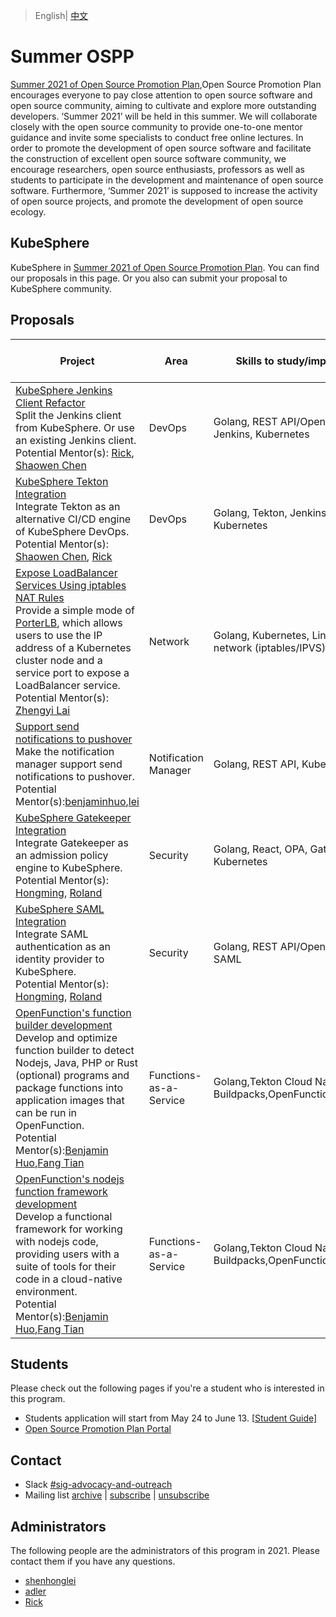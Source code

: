 > English| [中文](README_zh-CN.md)

# Summer OSPP

[Summer 2021 of Open Source Promotion Plan](https://summer.iscas.ac.cn),Open Source Promotion Plan encourages everyone to pay close attention to open source software and open source community, aiming to cultivate and explore more outstanding developers. ‘Summer 2021’ will be held in this summer. We will collaborate closely with the open source community to provide one-to-one mentor guidance and invite some specialists to conduct free online lectures. In order to promote the development of open source software and facilitate the construction of excellent open source software community, we encourage researchers, open source enthusiasts, professors as well as students to participate in the development and maintenance of open source software. Furthermore, ‘Summer 2021’ is supposed to increase the activity of open source projects, and promote the development of open source ecology.

## KubeSphere

KubeSphere in [Summer 2021 of Open Source Promotion Plan](https://summer.iscas.ac.cn/#/org/projectlist). You can find our proposals in this page. Or you also can submit your proposal to KubeSphere community.

## Proposals

| Project | Area | Skills to study/improve | Degree of Difficulty |
| --- | --- | --- | --- |
| [KubeSphere Jenkins Client Refactor](kubeSphere-jenkins-client-refactor.md) <br/>Split the Jenkins client from KubeSphere. Or use an existing Jenkins client. </br>Potential Mentor(s): [Rick](https://github.com/LinuxSuRen/), [Shaowen Chen](https://github.com/shaowenchen/)| DevOps | Golang, REST API/OpenAPI, Jenkins, Kubernetes | Medium |
| [KubeSphere Tekton Integration](kubeSphere-tekton-integration.md) <br/>Integrate Tekton as an alternative CI/CD engine of KubeSphere DevOps. <br/>Potential Mentor(s): [Shaowen Chen](https://github.com/shaowenchen/), [Rick](https://github.com/LinuxSuRen/) | DevOps | Golang, Tekton, Jenkins, Kubernetes | Medium |
| [Expose LoadBalancer Services Using iptables NAT Rules](expose-loadbalancer-services-using-iptables-nat-rules.md) <br/>Provide a simple mode of [PorterLB](https://porterlb.io/), which allows users to use the IP address of a Kubernetes cluster node and a service port to expose a LoadBalancer service. <br/>Potential Mentor(s): [Zhengyi Lai](https://github.com/zheng1) | Network              | Golang, Kubernetes, Linux network (iptables/IPVS) | Medium |
| [Support send notifications to pushover](support-send-notifications-to-pushover.md)<br/>Make the notification manager support send notifications to pushover.<br/>Potential Mentor(s):[benjaminhuo](https://github.com/benjaminhuo),[lei](https://github.com/wanjunlei) | Notification Manager | Golang, REST API, Kubernetes                          | Medium |
| [KubeSphere Gatekeeper Integration](kubesphere-gatekeeper-integration.md) <br/>Integrate Gatekeeper as an admission policy engine to KubeSphere. <br/>Potential Mentor(s): [Hongming](https://github.com/wansir/), [Roland](https://github.com/rolandma1986/)| Security | Golang, React, OPA, Gatekeeper, Kubernetes | Medium |
| [KubeSphere SAML Integration](KubeSphere-SAML-integrations.md) <br/>Integrate SAML authentication as an identity provider to KubeSphere. <br/>Potential Mentor(s): [Hongming](https://github.com/wansir/), [Roland](https://github.com/rolandma1986/)| Security | Golang, REST API/OpenAPI, SAML | Low |
| [OpenFunction's function builder development](OpenFunction-function-builder.md)<br>Develop and optimize function builder to detect Nodejs, Java, PHP or Rust (optional) programs and package functions into application images that can be run in OpenFunction.<br>Potential Mentor(s):[Benjamin Huo](https://github.com/benjaminhuo),[Fang Tian](https://github.com/tpiperatgod/) | Functions-as-a-Service | Golang,Tekton Cloud Native Buildpacks,OpenFunction | Medium |
| [OpenFunction's nodejs function framework development](OpenFunction-function-framework-nodejs.md)<br>Develop a functional framework for working with nodejs code, providing users with a suite of tools for their code in a cloud-native environment.<br>Potential Mentor(s):[Benjamin Huo](https://github.com/benjaminhuo),[Fang Tian](https://github.com/tpiperatgod/) | Functions-as-a-Service | Golang,Tekton Cloud Native Buildpacks,OpenFunction,Nodejs | Medium |

## Students

Please check out the following pages if you're a student who is interested in this program.

* Students application will start from May 24 to June 13. [[Student Guide\]](https://summer.iscas.ac.cn/help/en/student/)
* [Open Source Promotion Plan Portal](https://summer.iscas.ac.cn/)

## Contact

- Slack [#sig-advocacy-and-outreach](https://kubesphere.slack.com/messages/sig-advocacy-and-outreach)
- Mailing list [archive](https://groups.google.com/group/kubesphere-sig-advocacy-and-outreach/topics) | [subscribe](mailto:kubesphere-sig-advocacy-and-outreach+subscribe@googlegroups.com) | [unsubscribe](mailto:kubesphere-sig-advocacy-and-outreach+unsubscribe@googlegroups.com)

## Administrators

The following people are the administrators of this program in 2021. Please contact them if you have any questions.

* [shenhonglei](https://github.com/shenhonglei)
* [adler](https://github.com/adlerliu)
* [Rick](https://github.com/LinuxSuRen/)
